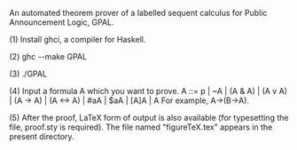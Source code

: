 An automated theorem prover of a labelled sequent calculus for Public Announcement Logic, GPAL.

(1) Install ghci, a compiler for Haskell.

(2) ghc --make GPAL

(3) ./GPAL

(4) Input a formula A which you want to prove. 
    A ::= p | ~A | (A & A) | (A v A) | (A -> A) | (A <-> A) | #aA | $aA | [A]A | <A>A 
    For example, A->(B->A). 

(5) After the proof, LaTeX form of output is also available (for typesetting the file, proof.sty is required).
    The file named "figureTeX.tex" appears in the present directory.
